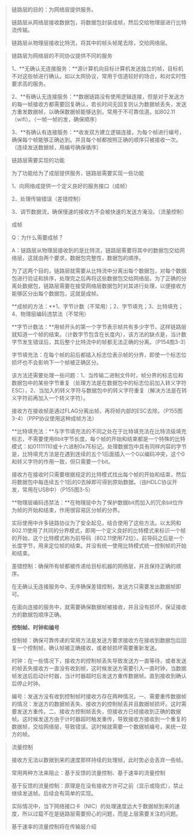 > 链路层的目的：为网络层提供服务。
>
> 链路层从网络层接收数据包，将数据包封装成帧，然后交给物理层进行比特流传输。
>
> 链路层从物理层接收比特流，将其中的帧头帧尾去除，交给网络层。

> 链路层为网络层的不同协议提供不同的服务
>
> 1、**无确认无连接服务：**源计算机向目标计算机发送独立的帧，目标机不对这些帧进行确认。如以太网协议，常用于信道较好的场合，和对实时性要求高的服务。
>
> 2、**有确认无连接服务：**数据链路没有使用逻辑连接，但是对于发送方的每一帧接收方都需要回复确认，若长时间无回复则认为数据帧丢失，发送方重发数据帧，以确保数据帧能够达到，常用于不可靠信道。如802.11（wifi）。（一帧一帧的发，确保顺序）
>
> 3、**有确认有连接服务：**收发双方建立逻辑连接，为每个帧进行编号，确保每个帧能够正确达到。并且每个帧都按照正确的顺序只被接收一次。（连续发送数据帧，用编号确保循序）

> 链路层需要实现的功能
>
> 为了功能给为了成层提供服务，链路层需要实现一些功能
>
> 1、向网络成提供一个定义良好的服务接口（成帧）
>
> 2、处理传输错误（差错控制）
>
> 3、调节数据流，确保慢速的接收方不会被快速的发送方淹没。（流量控制）

> 成帧
>
> Q：为什么需要成帧？
>
> A：链路层从物理层接收到的是比特流，链路层需要将其中的数据包交给网络层，这就由两个要求，数据包完整性，数据包的顺序。
>
> 为了这两个目的，链路层就需要从比特流中分离出每个数据包，对每个数据包进行验证和排序，处理完之后再将这些数据包交给网络层。为了正确的分离处数据包，链路层需要在接受网络层数据包时对其进行处理，以便接收方能够区分出每个数据包，这就是成帧。
>
> 
>
> **成帧的方法：**1、字节计数（不常用）；2、字节填充；3、比特填充；4、物理层编码违禁法（不常用）
>
> **字节计数法：**用帧开头的第一个字节表示帧共有多少字节，这样链路层就知道一个帧的结束。（计数字节包含在长度内），该方法的缺点是，当计数字节发生错误后，其后整个比特流中的帧都无法正确的分离。（P154图3-3）
>
> 字节填充法：在每个帧的前后都插入标志位表示帧的分界，即使一个标志位损坏也不会影响下一个帧被正确区分。
>
> 该方法还需要处理一些问题：1、当传输二进制文件时，帧分界的标志位和数据包中的某些字节重复（处理方法是在数据包中的标志位前加入转义字符ESC），2、当加入的转义字符与数据包中的转义字符重复（解决方法是在转义字符前再加入一个转义字符）。
>
> 接收方在接收帧是通过FLAG分离出帧，再将帧内部的ESC去除。（P155图3-4）（PPP协议使用这种成帧方法）
>
> **比特填充法：**与字节填充法的不同之处在于比特填充法在比特流级填充标志，不需要使用8bit字节长度。每个帧的开始和结束都是一个特殊的比特模式：如01111110或十六进制0x7E标记。处理数据包中具有同样内容的字节是，比特填充方法是在遇到连续的五个1后面插入一个0以编码冲突，这个0和转义字符的作用一致，但只需要一个bit。
>
> 接收方在接收时只需要根据规定的比特模式找出每个帧的开始和结束，然后将数据包中每连续五个1后的0去掉即可得到原始数据。（由HDLC协议开发，常用在USB中）（P155图3-5）
>
> **物理层编码违禁法：**在物理层中为了保护数据bit而加入的冗余bit位作为帧的开始和结束，作用很容易区分帧的分界。
>
> 
>
> 实际使用中许多链路协议为了安全起见，结合使用了这些方法。以太网和802.11使用了共同的分界模式，即用一个定义良好的比特模式来标识一个帧的开始，这个比特模式称为前导码（802.11使用72位）。前导码之后是一个长度字节，用来定位帧的结束。并没有统一使用比特模式统一控制帧的开始和结束。

> 差错控制：确保所有帧都被传递给目标机器的网络层，并且保持正确的顺序。
>
> 在无确认无连接服务中，无序确保差错控制，发送方只需要发出数据帧即可。
>
> 在面向连接的服务中，就需要确保数据帧被接收，并且没有损坏，保证接收方的数据包顺序正确。
>
> **控制帧、时钟和编号**
>
> 控制帧：确保可靠传递的常用方法是发送方要求接收方在接收到数据包后回复一个控制帧，确认帧被正确接收，或者帧损坏需要重新发送。
>
> 时钟：在一些情况下，接收方的控制帧丢失导致发送方一直等待，或者发送的帧丢失接收方一直没有收到帧，这时候发送方需要引入一直时钟，当数据帧发送后启动计时器，当计时器超时后发送方重传数据帧。直到接收到确认后停止时钟。
>
> 编号：发送方没有收到控制帧时接收方存在两种情况，一、需要重传数据帧的情况：发送方的数据帧丢失、接收方的控制帧丢并且数据帧损坏。这时需要发送方重传。二、接收方控制帧丢失，但接收方已经接收到正确的数据帧。这时候发送方由于计时器超时触发重传，导致接收方接收到一个重复的数据帧，交给网络层，导致错误。这时候就需要一个数据帧编号，来统一双方的帧。

> 流量控制
>
> 接收方无法以数据到来的速度那样持续的处理帧，此时势必会丢弃一些帧。
>
> 常用两种方法来阻止：基于反馈的流量控制、基于速率的流量控制
>
> 基于反馈的流量控制：原理是在没有接收方许可之前（显示或隐式），禁止继续发送帧。后续会有简单的实现。
>
> 实际情况中，当下网络接口卡（NIC）的处理速度远大于数据帧到来的速度，所以过载不在是链路层需要担心的问题，而是上层需要关注的问题。
>
> 基于速率的流量控制将在传输层介绍